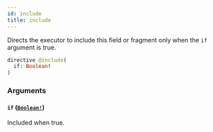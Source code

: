```yaml
---
id: include
title: include
---
```


Directs the executor to include this field or fragment only when the `if` argument is true.

```graphql
directive @include(
  if: Boolean!
)
```

### Arguments

#### `if` ([`Boolean!`](docs/partners/truework/scalars/boolean.md))

Included when true.
